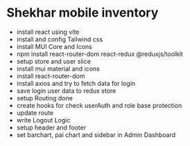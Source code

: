 # Shekhar mobile inventory

- install react using vite
- install and config Tailwind css
- install MUI Core and Icons
- npm install react-router-dom react-redux @reduxjs/toolkit
- setup store and user slice
- install mui material and icons
- install react-router-dom
- install axios and try to fetch data for login
- save login user data to redux store
- setup Routing done
- create hooks for check userAuth and role base protection
- update route
- write Logout Logic
- setup header and footer
- set barchart, pai chart and sidebar in Admin Dashboard